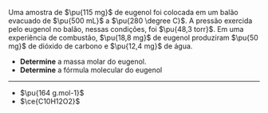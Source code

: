 Uma amostra de $\pu{115 mg}$ de eugenol foi colocada em um balão evacuado de $\pu{500 mL}$ a $\pu{280 \degree C}$. A pressão exercida pelo  eugenol no balão, nessas condições, foi $\pu{48,3 torr}$. Em uma experiência de combustão, $\pu{18,8 mg}$ de eugenol produziram $\pu{50 mg}$ de  dióxido de carbono e $\pu{12,4 mg}$ de água. 

- **Determine** a massa molar do eugenol.
- **Determine** a fórmula molecular do eugenol

---

- $\pu{164 g.mol-1}$
- $\ce{C10H12O2}$
